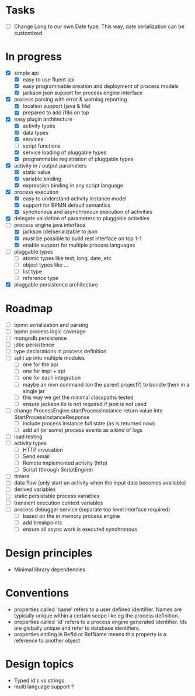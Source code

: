 # Tasks

- [ ] Change Long to our own Date type.  This way, date serialization can be customized. 

# In progress

- [x] simple api 
  - [x] easy to use fluent api
  - [x] easy programmable creation and deployment of process models
  - [x] jackson json support for process engine interface
- [x] process parsing with error & warning reporting
  - [x] location support (java & file) 
  - [x] prepared to add i18n on top
- [x] easy plugin architecture
  - [x] activity types 
  - [x] data types
  - [x] services
  - [ ] script functions
  - [x] service loading of pluggable types
  - [x] programmable registration of pluggable types
- [x] activity in / output parameters
  - [x] static value 
  - [x] variable binding 
  - [x] expression binding in any script language 
- [x] process execution
  - [x] easy to understand activity instance model
  - [x] support for BPMN default semantics
  - [x] synchonous and asynchronoux execution of activities
- [x] delegate validation of parameters to pluggable activities
- [ ] process engine java interface
  - [x] jackson (de)serializable to json
  - [x] must be possible to build rest interface on top 1-1
  - [x] enable support for multiple process languages
- [ ] pluggable types
  - [ ] atomic types like text, long, date, etc
  - [ ] object types like ... 
  - [ ] list type
  - [ ] reference type
- [x] pluggable persistence architecture 

# Roadmap

- [ ] bpmn serialization and parsing
- [ ] bpmn process logic coverage
- [ ] mongodb persistence
- [ ] jdbc persistence
- [ ] type declarations in process definition 
- [ ] split up into multiple modules
  - [ ] one for the api
  - [ ] one for impl + spi
  - [ ] one for each integration
  - [ ] maybe an mvn command (on the parent project?) to bundle them in a single jar
  - [ ] this way we get the minimal classpaths tested
  - [ ] ensure jackson lib is not required if json is not used
- [ ] change ProcessEngine.startProcessInstance return value into StartProcessInstanceResponse
  - [ ] include process instance full state (as is returned now)
  - [ ] add all (or some) process events as a kind of logs
- [ ] load testing
- [ ] activity types
  - [ ] HTTP invocation
  - [ ] Send email
  - [ ] Remote implemented activity (http)
  - [ ] Script (through ScriptEngine)
- [ ] timers
- [ ] data flow (only start an activity when the input data becomes available)
- [ ] derived variables
- [ ] static persistable process variables
- [ ] transient execution context variables
- [ ] process debugger service (separate top level interface required)
  - [ ] based on the in memory process engine
  - [ ] add breakpoints
  - [ ] ensure all async work is executed synchronous 

# Design principles

* Minimal library dependencies

# Conventions

* properties called 'name' refers to a user defined identifier. Names are typically unique within a certain scope like eg the process definition.
* properties called 'id' refers to a process engine generated identifier.  Ids are globally unique and refer to database identifiers.
* properties ending in RefId or RefName means this property is a reference to another object

# Design topics

* Typed id's vs strings
* multi language support ?
